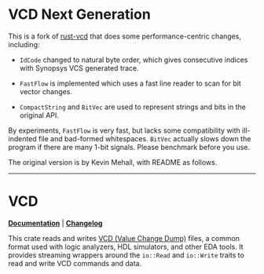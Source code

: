 
# VCD Next Generation
This is a fork of [rust-vcd](https://github.com/kevinmehall/rust-vcd) that does some performance-centric changes, including:

* `IdCode` changed to natural byte order, which gives consecutive indices with Synopsys VCS generated trace.

* `FastFlow` is implemented which uses a fast line reader to scan for bit vector changes.

* `CompactString` and `BitVec` are used to represent strings and bits in the original API.

By experiments, `FastFlow` is very fast, but lacks some compatibility with ill-indented file and bad-formed whitespaces. 
`BitVec` actually slows down the program if there are many 1-bit signals.
Please benchmark before you use.

The original version is by Kevin Mehall, with README as follows.

----

# VCD

**[Documentation](https://docs.rs/vcd)** | **[Changelog](https://github.com/kevinmehall/rust-vcd/releases)**

This crate reads and writes [VCD (Value Change Dump)][wp] files, a common format used with logic analyzers, HDL simulators, and other EDA tools. It provides streaming wrappers around the `io::Read` and `io::Write` traits to read and write VCD commands and data.

[wp]: https://en.wikipedia.org/wiki/Value_change_dump
